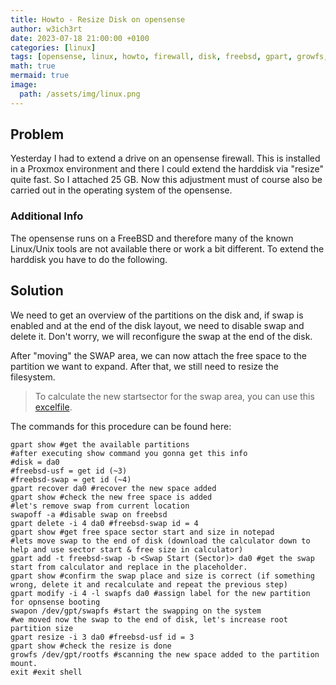 ```yaml
---
title: Howto - Resize Disk on opensense
author: w3ich3rt
date: 2023-07-18 21:00:00 +0100
categories: [linux]
tags: [opensense, linux, howto, firewall, disk, freebsd, gpart, growfs, resize]
math: true
mermaid: true
image:
  path: /assets/img/linux.png
---
```


## Problem

Yesterday I had to extend a drive on an opensense firewall. This is installed in a Proxmox environment and there I could extend the harddisk via "resize" quite fast. So I attached 25 GB. Now this adjustment must of course also be carried out in the operating system of the opensense.

### Additional Info

The opensense runs on a FreeBSD and therefore many of the known Linux/Unix tools are not available there or work a bit different. To extend the harddisk you have to do the following.

## Solution

We need to get an overview of the partitions on the disk and, if swap is enabled and at the end of the disk layout, we need to disable swap and delete it. Don't worry, we will reconfigure the swap at the end of the disk.

After "moving" the SWAP area, we can now attach the free space to the partition we want to expand. After that, we still need to resize the filesystem.

> To calculate the new startsector for the swap area, you can use this [excelfile](/assets/downloads/freebsdswapcalc.xlsx).

The commands for this procedure can be found here:

```shell
gpart show #get the available partitions
#after executing show command you gonna get this info
#disk = da0
#freebsd-usf = get id (~3)
#freebsd-swap = get id (~4)
gpart recover da0 #recover the new space added
gpart show #check the new free space is added
#let's remove swap from current location
swapoff -a #disable swap on freebsd
gpart delete -i 4 da0 #freebsd-swap id = 4
gpart show #get free space sector start and size in notepad
#lets move swap to the end of disk (download the calculator down to help and use sector start & free size in calculator)
gpart add -t freebsd-swap -b <Swap Start (Sector)> da0 #get the swap start from calculator and replace in the placeholder.
gpart show #confirm the swap place and size is correct (if something wrong, delete it and recalculate and repeat the previous step)
gpart modify -i 4 -l swapfs da0 #assign label for the new partition for opnsense booting
swapon /dev/gpt/swapfs #start the swapping on the system
#we moved now the swap to the end of disk, let's increase root partition size
gpart resize -i 3 da0 #freebsd-usf id = 3
gpart show #check the resize is done
growfs /dev/gpt/rootfs #scanning the new space added to the partition mount.
exit #exit shell
```
